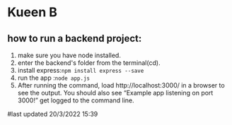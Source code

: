 # Kueen B 

## how to run a backend project:
1. make sure you have node installed.
2. enter the backend's folder from the terminal(cd).
3. install express:`npm install express --save`
4. run the app :`node app.js`
5. After running the command, load http://localhost:3000/ in a browser to see the output. You should also see “Example app listening on port 3000!” get logged to the command line.

#last updated 20/3/2022 15:39